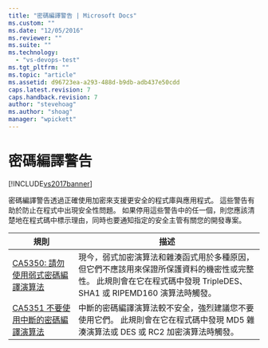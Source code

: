 ```yaml
---
title: "密碼編譯警告 | Microsoft Docs"
ms.custom: ""
ms.date: "12/05/2016"
ms.reviewer: ""
ms.suite: ""
ms.technology: 
  - "vs-devops-test"
ms.tgt_pltfrm: ""
ms.topic: "article"
ms.assetid: d96723ea-a293-488d-b9db-adb437e50cdd
caps.latest.revision: 7
caps.handback.revision: 7
author: "stevehoag"
ms.author: "shoag"
manager: "wpickett"
---
```

# 密碼編譯警告
[!INCLUDE[vs2017banner](../code-quality/includes/vs2017banner.md)]

密碼編譯警告透過正確使用加密來支援更安全的程式庫與應用程式。 這些警告有助於防止在程式中出現安全性問題。 如果停用這些警告中的任一個，則您應該清楚地在程式碼中標示理由，同時也要通知指定的安全主管有關您的開發專案。  
  
|規則|描述|  
|--------|--------|  
|[CA5350: 請勿使用弱式密碼編譯演算法](../code-quality/ca5350-do-not-use-weak-cryptographic-algorithms.md)|現今，弱式加密演算法和雜湊函式用於多種原因，但它們不應該用來保證所保護資料的機密性或完整性。 此規則會在它在程式碼中發現 TripleDES、SHA1 或 RIPEMD160 演算法時觸發。|  
|[CA5351 不要使用中斷的密碼編譯演算法](../code-quality/ca5351-do-not-use-broken-cryptographic-algorithms.md)|中斷的密碼編譯演算法較不安全，強烈建議您不要使用它們。 此規則會在它在程式碼中發現 MD5 雜湊演算法或 DES 或 RC2 加密演算法時觸發。|